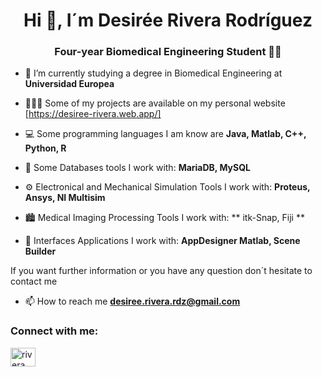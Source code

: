 <h1 align="center">Hi 👋, I´m Desirée Rivera Rodríguez</h1>
<h3 align="center">Four-year Biomedical Engineering Student 🧬🦾</h3>

- 🔭 I’m currently studying a degree in Biomedical Engineering at **Universidad Europea** 

- 👩🏻‍💻 Some of my projects are available on my personal website [https://desiree-rivera.web.app/]

- 💻 Some programming languages I am know are **Java, Matlab, C++, Python, R**
- 💾 Some Databases tools I work with: **MariaDB, MySQL**
- ⚙️ Electronical and Mechanical Simulation Tools I work with: **Proteus, Ansys, NI Multisim**
- 🏙️​ Medical Imaging Processing Tools I work with: ** itk-Snap, Fiji **
- 💬 Interfaces Applications I work with: **AppDesigner Matlab, Scene Builder**  

If you want further information or you have any question don´t hesitate to contact me
- 📫 How to reach me **desiree.rivera.rdz@gmail.com**

<h3 align="left">Connect with me:</h3>
<p align="left">
<a href=https://www.linkedin.com/in/desir%C3%A9e-rivera-rodr%C3%ADguez-0a4079243 target="blank"><img align="center" src="https://raw.githubusercontent.com/rahuldkjain/github-profile-readme-generator/master/src/images/icons/Social/linked-in-alt.svg" alt="rivera" height="30" width="40" /></a>
</p>
